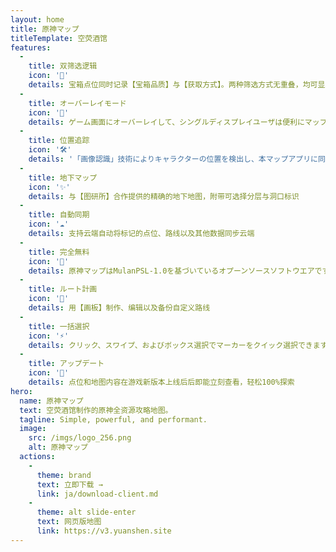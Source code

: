 ```yaml
---
layout: home
title: 原神マップ
titleTemplate: 空荧酒馆
features:
  - 
    title: 双筛选逻辑
    icon: '🦾'
    details: 宝箱点位同时记录【宝箱品质】与【获取方式】。两种筛选方式无重叠，均可显示指定地区所有【宝箱、宝箱相关】点位
  - 
    title: オーバーレイモード
    icon: '🎪'
    details: ゲーム画面にオーバーレイして、シングルディスプレイユーザは便利にマップをチェックする。
  - 
    title: 位置追踪
    icon: '🛠'
    details: '「画像認識」技術によりキャラクターの位置を検出し、本マップアプリに同期表示されます、まるでゲーム内マップのようです。'
  - 
    title: 地下マップ
    icon: '✨'
    details: 与【图研所】合作提供的精确的地下地图，附带可选择分层与洞口标识
  - 
    title: 自動同期
    icon: '☁️'
    details: 支持云端自动将标记的点位、路线以及其他数据同步云端
  - 
    title: 完全無料
    icon: '🎉'
    details: 原神マップはMulanPSL-1.0を基づいているオプーンソースソフトウエアです。 広告なし無課金でご利用いただけます。
  - 
    title: ルート計画
    icon: '🚩'
    details: 用【画板】制作、编辑以及备份自定义路线
  - 
    title: 一括選択
    icon: '⚡'
    details: クリック、スワイプ、およびボックス選択でマーカーをクイック選択できます。
  - 
    title: アップデート
    icon: '🚀'
    details: 点位和地图内容在游戏新版本上线后后即能立刻查看，轻松100%探索
hero:
  name: 原神マップ
  text: 空荧酒馆制作的原神全资源攻略地图。
  tagline: Simple, powerful, and performant.
  image:
    src: /imgs/logo_256.png
    alt: 原神マップ
  actions:
    - 
      theme: brand
      text: 立即下载 →
      link: ja/download-client.md
    - 
      theme: alt slide-enter
      text: 网页版地图
      link: https://v3.yuanshen.site
---
```


